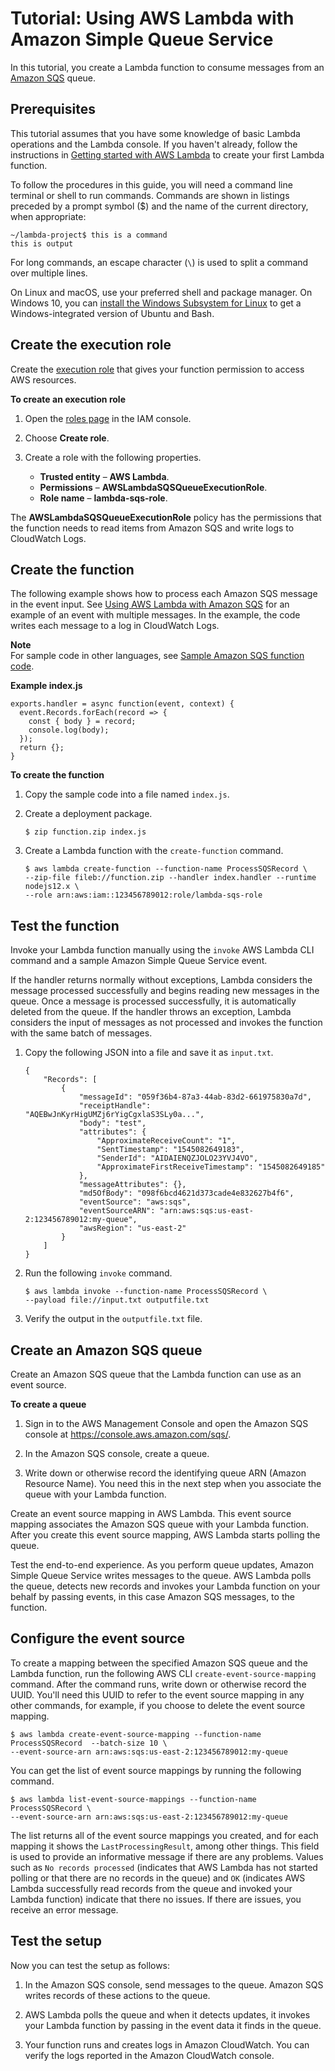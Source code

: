 # Tutorial: Using AWS Lambda with Amazon Simple Queue Service<a name="with-sqs-example"></a>

In this tutorial, you create a Lambda function to consume messages from an [Amazon SQS](https://docs.aws.amazon.com/AWSSimpleQueueService/latest/SQSDeveloperGuide/Welcome.html) queue\.

## Prerequisites<a name="with-sqs-prepare"></a>

This tutorial assumes that you have some knowledge of basic Lambda operations and the Lambda console\. If you haven't already, follow the instructions in [Getting started with AWS Lambda](getting-started.md) to create your first Lambda function\.

To follow the procedures in this guide, you will need a command line terminal or shell to run commands\. Commands are shown in listings preceded by a prompt symbol \($\) and the name of the current directory, when appropriate:

```
~/lambda-project$ this is a command
this is output
```

For long commands, an escape character \(`\`\) is used to split a command over multiple lines\.

On Linux and macOS, use your preferred shell and package manager\. On Windows 10, you can [install the Windows Subsystem for Linux](https://docs.microsoft.com/en-us/windows/wsl/install-win10) to get a Windows\-integrated version of Ubuntu and Bash\.

## Create the execution role<a name="with-sqs-create-execution-role"></a>

Create the [execution role](lambda-intro-execution-role.md) that gives your function permission to access AWS resources\.

**To create an execution role**

1. Open the [roles page](https://console.aws.amazon.com/iam/home#/roles) in the IAM console\.

1. Choose **Create role**\.

1. Create a role with the following properties\.
   + **Trusted entity** – **AWS Lambda**\.
   + **Permissions** – **AWSLambdaSQSQueueExecutionRole**\.
   + **Role name** – **lambda\-sqs\-role**\.

The **AWSLambdaSQSQueueExecutionRole** policy has the permissions that the function needs to read items from Amazon SQS and write logs to CloudWatch Logs\.

## Create the function<a name="with-sqs-create-function"></a>

The following example shows how to process each Amazon SQS message in the event input\. See [Using AWS Lambda with Amazon SQS](https://docs.aws.amazon.com/lambda/latest/dg/with-sqs.html) for an example of an event with multiple messages\. In the example, the code writes each message to a log in CloudWatch Logs\.

**Note**  
For sample code in other languages, see [Sample Amazon SQS function code](with-sqs-create-package.md)\.

**Example index\.js**  

```
exports.handler = async function(event, context) {
  event.Records.forEach(record => {
    const { body } = record;
    console.log(body);
  });
  return {};
}
```

**To create the function**

1. Copy the sample code into a file named `index.js`\.

1. Create a deployment package\.

   ```
   $ zip function.zip index.js
   ```

1. Create a Lambda function with the `create-function` command\.

   ```
   $ aws lambda create-function --function-name ProcessSQSRecord \
   --zip-file fileb://function.zip --handler index.handler --runtime nodejs12.x \
   --role arn:aws:iam::123456789012:role/lambda-sqs-role
   ```

## Test the function<a name="with-sqs-create-test-function"></a>

Invoke your Lambda function manually using the `invoke` AWS Lambda CLI command and a sample Amazon Simple Queue Service event\.

If the handler returns normally without exceptions, Lambda considers the message processed successfully and begins reading new messages in the queue\. Once a message is processed successfully, it is automatically deleted from the queue\. If the handler throws an exception, Lambda considers the input of messages as not processed and invokes the function with the same batch of messages\.

1. Copy the following JSON into a file and save it as `input.txt`\. 

   ```
   {
       "Records": [
           {
               "messageId": "059f36b4-87a3-44ab-83d2-661975830a7d",
               "receiptHandle": "AQEBwJnKyrHigUMZj6rYigCgxlaS3SLy0a...",
               "body": "test",
               "attributes": {
                   "ApproximateReceiveCount": "1",
                   "SentTimestamp": "1545082649183",
                   "SenderId": "AIDAIENQZJOLO23YVJ4VO",
                   "ApproximateFirstReceiveTimestamp": "1545082649185"
               },
               "messageAttributes": {},
               "md5OfBody": "098f6bcd4621d373cade4e832627b4f6",
               "eventSource": "aws:sqs",
               "eventSourceARN": "arn:aws:sqs:us-east-2:123456789012:my-queue",
               "awsRegion": "us-east-2"
           }
       ]
   }
   ```

1. Run the following `invoke` command\. 

   ```
   $ aws lambda invoke --function-name ProcessSQSRecord \
   --payload file://input.txt outputfile.txt
   ```

1. Verify the output in the `outputfile.txt` file\.

## Create an Amazon SQS queue<a name="with-sqs-configure-sqs"></a>

Create an Amazon SQS queue that the Lambda function can use as an event source\.

**To create a queue**

1. Sign in to the AWS Management Console and open the Amazon SQS console at [https://console\.aws\.amazon\.com/sqs/](https://console.aws.amazon.com/sqs/)\.

1. In the Amazon SQS console, create a queue\.

1. Write down or otherwise record the identifying queue ARN \(Amazon Resource Name\)\. You need this in the next step when you associate the queue with your Lambda function\.

Create an event source mapping in AWS Lambda\. This event source mapping associates the Amazon SQS queue with your Lambda function\. After you create this event source mapping, AWS Lambda starts polling the queue\.

Test the end\-to\-end experience\. As you perform queue updates, Amazon Simple Queue Service writes messages to the queue\. AWS Lambda polls the queue, detects new records and invokes your Lambda function on your behalf by passing events, in this case Amazon SQS messages, to the function\. 

## Configure the event source<a name="with-sqs-attach-notification-configuration"></a>

To create a mapping between the specified Amazon SQS queue and the Lambda function, run the following AWS CLI `create-event-source-mapping` command\. After the command runs, write down or otherwise record the UUID\. You'll need this UUID to refer to the event source mapping in any other commands, for example, if you choose to delete the event source mapping\.

```
$ aws lambda create-event-source-mapping --function-name ProcessSQSRecord  --batch-size 10 \
--event-source-arn arn:aws:sqs:us-east-2:123456789012:my-queue
```

You can get the list of event source mappings by running the following command\.

```
$ aws lambda list-event-source-mappings --function-name ProcessSQSRecord \
--event-source-arn arn:aws:sqs:us-east-2:123456789012:my-queue
```

The list returns all of the event source mappings you created, and for each mapping it shows the `LastProcessingResult`, among other things\. This field is used to provide an informative message if there are any problems\. Values such as `No records processed` \(indicates that AWS Lambda has not started polling or that there are no records in the queue\) and `OK` \(indicates AWS Lambda successfully read records from the queue and invoked your Lambda function\) indicate that there no issues\. If there are issues, you receive an error message\.

## Test the setup<a name="with-sqs-final-integration-test-no-iam"></a>

Now you can test the setup as follows:

1. In the Amazon SQS console, send messages to the queue\. Amazon SQS writes records of these actions to the queue\.

1. AWS Lambda polls the queue and when it detects updates, it invokes your Lambda function by passing in the event data it finds in the queue\.

1. Your function runs and creates logs in Amazon CloudWatch\. You can verify the logs reported in the Amazon CloudWatch console\.